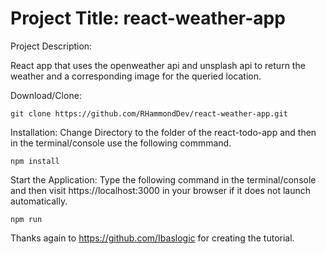  # Project Title: react-weather-app

Project Description:  

React app that uses the openweather api and unsplash api to return the weather and a corresponding image for the queried location. 

Download/Clone: 

    git clone https://github.com/RHammondDev/react-weather-app.git

Installation: Change Directory to the folder of the react-todo-app and then in the terminal/console use the following commmand.

    npm install

Start the Application: Type the following command in the terminal/console and then visit https://localhost:3000 in your browser if it does not launch automatically.

    npm run

Thanks again to https://github.com/Ibaslogic for creating the tutorial.